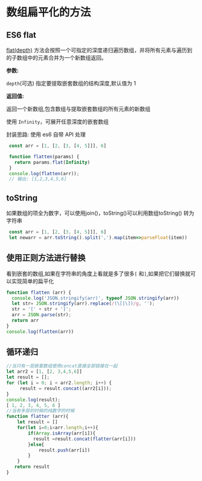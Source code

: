# 数组扁平化的方法

##  ES6 flat

[flat(depth)](https://link.juejin.cn/?target=https%3A%2F%2Fdeveloper.mozilla.org%2Fzh-CN%2Fdocs%2FWeb%2FJavaScript%2FReference%2FGlobal_Objects%2FArray%2Fflat) 方法会按照一个可指定的深度递归遍历数组，并将所有元素与遍历到的子数组中的元素合并为一个新数组返回。

**参数:**

`depth`(可选) 指定要提取嵌套数组的结构深度,默认值为 1

**返回值:**

返回一个新数组,包含数组与提取嵌套数组的所有元素的新数组

使用 `Infinity`，可展开任意深度的嵌套数组

封装思路: 使用 es6 自带 API 处理

```javascript
 const arr = [1, [2, [3, [4, 5]]], 6]

 function flatten(params) {
   return params.flat(Infinity)
 }
 console.log(flatten(arr));
 // 输出: [1,2,3,4,5,6]

```

## toString

如果数组的项全为数字，可以使用join()，toString()可以利用数组toString() 转为字符串

```javascript
 const arr = [1, [2, [3, [4, 5]]], 6]
 let newarr = arr.toString().split(',').map(item=>parseFloat(item))

```

## 使用正则方法进行替换

看到嵌套的数组,如果在字符串的角度上看就是多了很多`[` 和`]`,如果把它们替换就可以实现简单的扁平化

```javascript
function flatten (arr) {
  console.log('JSON.stringify(arr)', typeof JSON.stringify(arr))
  let str= JSON.stringify(arr).replace(/(\[|\])/g, '');
  str = '[' + str + ']';
  arr = JSON.parse(str);
  return arr
}
console.log(flatten(arr))
```

## 循环递归

```javascript
//当只有一层嵌套数组使用concat直接全部链接在一起
let arr2 = [1, [2, 3,4,5,6]]
let result = [];
for (let i = 0; i < arr2.length; i++) {
     result = result.concat((arr2[i]));
}
console.log(result);
[ 1, 2, 3, 4, 5, 6 ]
//当有多层的时候的纯数字的时候
function flatter (arr){
    let result = []
    for(let i=0;i<arr.length;i++){
        if(Array.isArray(arr[i]){
          result =result.concat(flatter(arr[i]))
        }else{
            result.push(arr[i])
        }
    }
   return result
}



```

